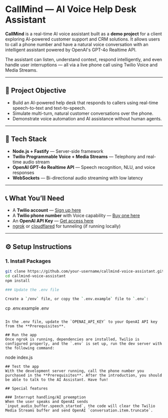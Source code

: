 # CallMind — AI Voice Help Desk Assistant

**CallMind** is a real-time AI voice assistant built as a **demo project** for a client exploring AI-powered customer support and CRM solutions. It allows users to call a phone number and have a natural voice conversation with an intelligent assistant powered by OpenAI's GPT-4o Realtime API.

The assistant can listen, understand context, respond intelligently, and even handle user interruptions — all via a live phone call using Twilio Voice and Media Streams.

---

## 🎯 Project Objective

- Build an AI-powered help desk that responds to callers using real-time speech-to-text and text-to-speech.
- Simulate multi-turn, natural customer conversations over the phone.
- Demonstrate voice automation and AI assistance without human agents.

---

## 🧠 Tech Stack

- **Node.js + Fastify** — Server-side framework
- **Twilio Programmable Voice + Media Streams** — Telephony and real-time audio stream
- **OpenAI GPT-4o Realtime API** — Speech recognition, NLU, and voice responses
- **WebSockets** — Bi-directional audio streaming with low latency

---

## 📞 What You’ll Need

- A **Twilio account** — [Sign up here](https://www.twilio.com/try-twilio)
- A **Twilio phone number** with Voice capability — [Buy one here](https://help.twilio.com/articles/223135247)
- An **OpenAI API Key** — [Get access here](https://platform.openai.com/)
- [ngrok](https://ngrok.com/) or [cloudflared](https://developers.cloudflare.com/cloudflare-one/) for tunneling (if running locally)

---

## ⚙️ Setup Instructions

### 1. Install Packages

```bash
git clone https://github.com/your-username/callmind-voice-assistant.git
cd callmind-voice-assistant
npm install

### Update the .env file

Create a `/env` file, or copy the `.env.example` file to `.env`:

```
cp .env.example .env
```

In the .env file, update the `OPENAI_API_KEY` to your OpenAI API key from the **Prerequisites**.

## Run the app
Once ngrok is running, dependencies are installed, Twilio is configured properly, and the `.env` is set up, run the dev server with the following command:
```
node index.js
```
## Test the app
With the development server running, call the phone number you purchased in the **Prerequisites**. After the introduction, you should be able to talk to the AI Assistant. Have fun!

## Special features

### Interrupt handling/AI preemption
When the user speaks and OpenAI sends `input_audio_buffer.speech_started`, the code will clear the Twilio Media Streams buffer and send OpenAI `conversation.item.truncate`.